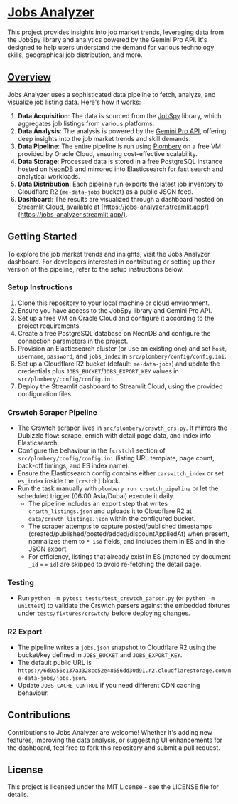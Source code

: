 # [Jobs Analyzer](https://jobs-analyzer.streamlit.app/)

This project provides insights into job market trends, leveraging data from the JobSpy library and analytics powered by the Gemini Pro API. It's designed to help users understand the demand for various technology skills, geographical job distribution, and more.

## [Overview](https://jobs-analyzer.streamlit.app/)

Jobs Analyzer uses a sophisticated data pipeline to fetch, analyze, and visualize job listing data. Here's how it works:

1. **Data Acquisition**: The data is sourced from the [JobSpy](https://github.com/Bunsly/JobSpy) library, which aggregates job listings from various platforms.
2. **Data Analysis**: The analysis is powered by the [Gemini Pro API](https://ai.google.dev/), offering deep insights into the job market trends and skill demands.
3. **Data Pipeline**: The entire pipeline is run using [Plombery](https://lucafaggianelli.github.io/plombery/) on a free VM provided by Oracle Cloud, ensuring cost-effective scalability.
4. **Data Storage**: Processed data is stored in a free PostgreSQL instance hosted on [NeonDB](https://neon.tech/) and mirrored into Elasticsearch for fast search and analytical workloads.
5. **Data Distribution**: Each pipeline run exports the latest job inventory to Cloudflare R2 (`me-data-jobs` bucket) as a public JSON feed.
6. **Dashboard**: The results are visualized through a dashboard hosted on Streamlit Cloud, available at [https://jobs-analyzer.streamlit.app/](https://jobs-analyzer.streamlit.app/).

## Getting Started

To explore the job market trends and insights, visit the Jobs Analyzer dashboard. For developers interested in contributing or setting up their version of the pipeline, refer to the setup instructions below.

### Setup Instructions

1. Clone this repository to your local machine or cloud environment.
2. Ensure you have access to the JobSpy library and Gemini Pro API.
3. Set up a free VM on Oracle Cloud and configure it according to the project requirements.
4. Create a free PostgreSQL database on NeonDB and configure the connection parameters in the project.
5. Provision an Elasticsearch cluster (or use an existing one) and set `host`, `username`, `password`, and `jobs_index` in `src/plombery/config/config.ini`.
6. Set up a Cloudflare R2 bucket (default: `me-data-jobs`) and update the credentials plus `JOBS_BUCKET`/`JOBS_EXPORT_KEY` values in `src/plombery/config/config.ini`.
7. Deploy the Streamlit dashboard to Streamlit Cloud, using the provided configuration files.

### Crswtch Scraper Pipeline

- The Crswtch scraper lives in `src/plombery/crswth_crs.py`. It mirrors the Dubizzle flow: scrape, enrich with detail page data, and index into Elasticsearch.
- Configure the behaviour in the `[crstch]` section of `src/plombery/config/config.ini` (listing URL template, page count, back-off timings, and ES index name).
- Ensure the Elasticsearch config contains either `carswitch_index` or set `es_index` inside the `[crstch]` block.
- Run the task manually with `plombery run crswtch_pipeline` or let the scheduled trigger (06:00 Asia/Dubai) execute it daily.
  - The pipeline includes an export step that writes `crswth_listings.json` and uploads it to Cloudflare R2 at `data/crswth_listings.json` within the configured bucket.
  - The scraper attempts to capture posted/published timestamps (created/published/posted/added/discountAppliedAt) when present, normalizes them to `*_iso` fields, and includes them in ES and in the JSON export.
  - For efficiency, listings that already exist in ES (matched by document `_id` == `id`) are skipped to avoid re-fetching the detail page.

### Testing

- Run `python -m pytest tests/test_crswtch_parser.py` (or `python -m unittest`) to validate the Crswtch parsers against the embedded fixtures under `tests/fixtures/crswtch/` before deploying changes.

### R2 Export

- The pipeline writes a `jobs.json` snapshot to Cloudflare R2 using the bucket/key defined in `JOBS_BUCKET` and `JOBS_EXPORT_KEY`.
- The default public URL is `https://6d9a56e137a3328cc52e48656dd30d91.r2.cloudflarestorage.com/me-data-jobs/jobs.json`.
- Update `JOBS_CACHE_CONTROL` if you need different CDN caching behaviour.

## Contributions

Contributions to Jobs Analyzer are welcome! Whether it's adding new features, improving the data analysis, or suggesting UI enhancements for the dashboard, feel free to fork this repository and submit a pull request.

## License

This project is licensed under the MIT License - see the LICENSE file for details.
